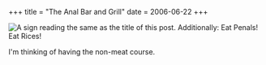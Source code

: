 +++
title = "The Anal Bar and Grill"
date = 2006-06-22
+++

![A sign reading the same as the title of this post.  Additionally: Eat Penals!  Eat Rices!](/photos/TheAnalBarAndGrill.jpg)

I'm thinking of having the non-meat course.
